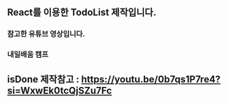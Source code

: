 ## React를 이용한 TodoList 제작입니다.

### 참고한 유튜브 영상입니다.

### 내일배움 캠프

## isDone 제작참고 : https://youtu.be/0b7qs1P7re4?si=WxwEk0tcQjSZu7Fc
